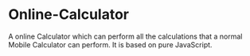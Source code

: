 # Online-Calculator

A online Calculator which can perform all the calculations that a normal Mobile Calculator can perform.
It is based on pure JavaScript.
